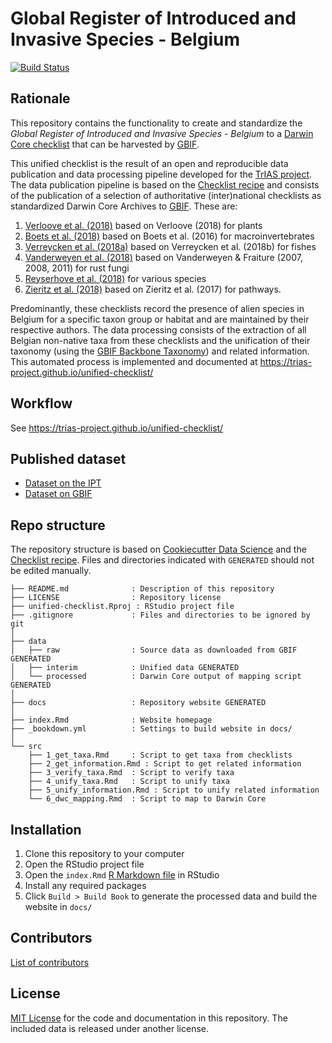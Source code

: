 # Global Register of Introduced and Invasive Species - Belgium

[![Build Status](https://travis-ci.org/trias-project/unified-checklist.svg?branch=master)](https://travis-ci.org/trias-project/unified-checklist)

## Rationale

This repository contains the functionality to create and standardize the _Global Register of Introduced and Invasive Species - Belgium_ to a [Darwin Core checklist](https://www.gbif.org/dataset-classes) that can be harvested by [GBIF](http://www.gbif.org).

This unified checklist is the result of an open and reproducible data publication and data processing pipeline developed for the [TrIAS project](http://trias-project.be). The data publication pipeline is based on the [Checklist recipe](https://github.com/trias-project/checklist-recipe/wiki) and consists of the publication of a selection of authoritative (inter)national checklists as standardized Darwin Core Archives to [GBIF](https://www.gbif.org/dataset/search?type=CHECKLIST&project_id=trias). These are:

1. [Verloove et al. (2018)](https://doi.org/10.15468/wtda1m) based on Verloove (2018) for plants
2. [Boets et al. (2018)](https://doi.org/10.15468/yxcq07) based on Boets et al. (2016) for macroinvertebrates
3. [Verreycken et al. (2018a)](https://doi.org/10.15468/xvuzfh) based on Verreycken et al. (2018b) for fishes
4. [Vanderweyen et al. (2018)](https://doi.org/10.15468/2dboyn) based on Vanderweyen & Fraiture (2007, 2008, 2011) for rust fungi
5. [Reyserhove et al. (2018)](https://doi.org/10.15468/3pmlxs) for various species
6. [Zieritz et al. (2018)](https://doi.org/10.15468/guejza) based on Zieritz et al. (2017) for pathways.

Predominantly, these checklists record the presence of alien species in Belgium for a specific taxon group or habitat and are maintained by their respective authors. The data processing consists of the extraction of all Belgian non-native taxa from these checklists and the unification of their taxonomy (using the [GBIF Backbone Taxonomy](https://doi.org/10.15468/39omei)) and related information. This automated process is implemented and documented at https://trias-project.github.io/unified-checklist/

## Workflow

See https://trias-project.github.io/unified-checklist/

## Published dataset

* [Dataset on the IPT](https://ipt.inbo.be/resource?r=unified-checklist)
* [Dataset on GBIF](https://doi.org/10.15468/xoidmd)

## Repo structure

The repository structure is based on [Cookiecutter Data Science](http://drivendata.github.io/cookiecutter-data-science/) and the [Checklist recipe](https://github.com/trias-project/checklist-recipe). Files and directories indicated with `GENERATED` should not be edited manually.

```
├── README.md              : Description of this repository
├── LICENSE                : Repository license
├── unified-checklist.Rproj : RStudio project file
├── .gitignore             : Files and directories to be ignored by git
│
├── data
│   ├── raw                : Source data as downloaded from GBIF GENERATED
│   ├── interim            : Unified data GENERATED
│   └── processed          : Darwin Core output of mapping script GENERATED
│
├── docs                   : Repository website GENERATED
│
├── index.Rmd              : Website homepage
├── _bookdown.yml          : Settings to build website in docs/
│
└── src
    ├── 1_get_taxa.Rmd     : Script to get taxa from checklists
    ├── 2_get_information.Rmd : Script to get related information
    ├── 3_verify_taxa.Rmd  : Script to verify taxa
    ├── 4_unify_taxa.Rmd   : Script to unify taxa
    ├── 5_unify_information.Rmd : Script to unify related information
    └── 6_dwc_mapping.Rmd  : Script to map to Darwin Core
```

## Installation

1. Clone this repository to your computer
2. Open the RStudio project file
3. Open the `index.Rmd` [R Markdown file](https://rmarkdown.rstudio.com/) in RStudio
4. Install any required packages
6. Click `Build > Build Book` to generate the processed data and build the website in `docs/`

## Contributors

[List of contributors](https://github.com/trias-project/unified-checklist/contributors)

## License

[MIT License](https://github.com/trias-project/unified-checklist/blob/master/LICENSE) for the code and documentation in this repository. The included data is released under another license.
